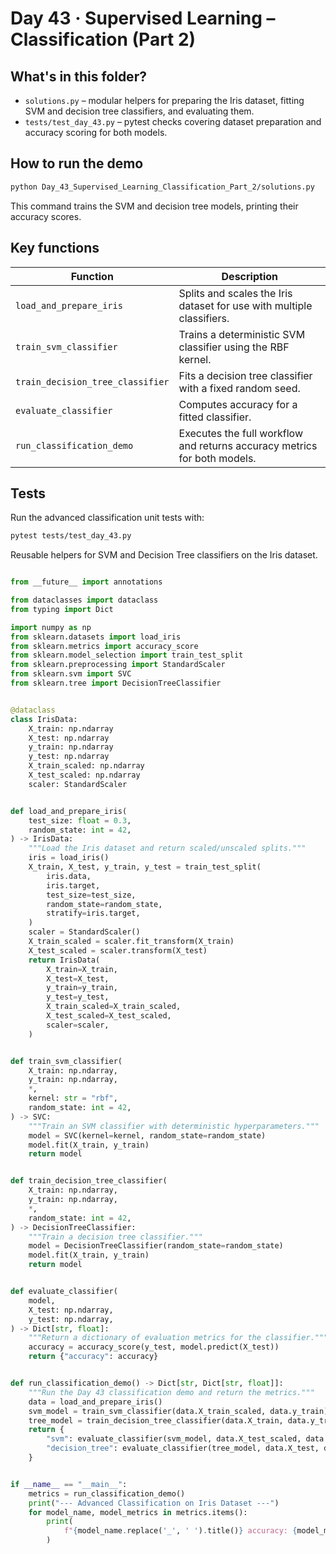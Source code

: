 # Day 43 · Supervised Learning – Classification (Part 2)

## What's in this folder?

- `solutions.py` – modular helpers for preparing the Iris dataset, fitting SVM and decision tree classifiers, and evaluating them.
- `tests/test_day_43.py` – pytest checks covering dataset preparation and accuracy scoring for both models.

## How to run the demo

```bash
python Day_43_Supervised_Learning_Classification_Part_2/solutions.py
```

This command trains the SVM and decision tree models, printing their accuracy scores.

## Key functions

| Function | Description |
| --- | --- |
| `load_and_prepare_iris` | Splits and scales the Iris dataset for use with multiple classifiers. |
| `train_svm_classifier` | Trains a deterministic SVM classifier using the RBF kernel. |
| `train_decision_tree_classifier` | Fits a decision tree classifier with a fixed random seed. |
| `evaluate_classifier` | Computes accuracy for a fitted classifier. |
| `run_classification_demo` | Executes the full workflow and returns accuracy metrics for both models. |

## Tests

Run the advanced classification unit tests with:

```bash
pytest tests/test_day_43.py
```

Reusable helpers for SVM and Decision Tree classifiers on the Iris dataset.

```python

from __future__ import annotations

from dataclasses import dataclass
from typing import Dict

import numpy as np
from sklearn.datasets import load_iris
from sklearn.metrics import accuracy_score
from sklearn.model_selection import train_test_split
from sklearn.preprocessing import StandardScaler
from sklearn.svm import SVC
from sklearn.tree import DecisionTreeClassifier


@dataclass
class IrisData:
    X_train: np.ndarray
    X_test: np.ndarray
    y_train: np.ndarray
    y_test: np.ndarray
    X_train_scaled: np.ndarray
    X_test_scaled: np.ndarray
    scaler: StandardScaler


def load_and_prepare_iris(
    test_size: float = 0.3,
    random_state: int = 42,
) -> IrisData:
    """Load the Iris dataset and return scaled/unscaled splits."""
    iris = load_iris()
    X_train, X_test, y_train, y_test = train_test_split(
        iris.data,
        iris.target,
        test_size=test_size,
        random_state=random_state,
        stratify=iris.target,
    )
    scaler = StandardScaler()
    X_train_scaled = scaler.fit_transform(X_train)
    X_test_scaled = scaler.transform(X_test)
    return IrisData(
        X_train=X_train,
        X_test=X_test,
        y_train=y_train,
        y_test=y_test,
        X_train_scaled=X_train_scaled,
        X_test_scaled=X_test_scaled,
        scaler=scaler,
    )


def train_svm_classifier(
    X_train: np.ndarray,
    y_train: np.ndarray,
    *,
    kernel: str = "rbf",
    random_state: int = 42,
) -> SVC:
    """Train an SVM classifier with deterministic hyperparameters."""
    model = SVC(kernel=kernel, random_state=random_state)
    model.fit(X_train, y_train)
    return model


def train_decision_tree_classifier(
    X_train: np.ndarray,
    y_train: np.ndarray,
    *,
    random_state: int = 42,
) -> DecisionTreeClassifier:
    """Train a decision tree classifier."""
    model = DecisionTreeClassifier(random_state=random_state)
    model.fit(X_train, y_train)
    return model


def evaluate_classifier(
    model,
    X_test: np.ndarray,
    y_test: np.ndarray,
) -> Dict[str, float]:
    """Return a dictionary of evaluation metrics for the classifier."""
    accuracy = accuracy_score(y_test, model.predict(X_test))
    return {"accuracy": accuracy}


def run_classification_demo() -> Dict[str, Dict[str, float]]:
    """Run the Day 43 classification demo and return the metrics."""
    data = load_and_prepare_iris()
    svm_model = train_svm_classifier(data.X_train_scaled, data.y_train)
    tree_model = train_decision_tree_classifier(data.X_train, data.y_train)
    return {
        "svm": evaluate_classifier(svm_model, data.X_test_scaled, data.y_test),
        "decision_tree": evaluate_classifier(tree_model, data.X_test, data.y_test),
    }


if __name__ == "__main__":
    metrics = run_classification_demo()
    print("--- Advanced Classification on Iris Dataset ---")
    for model_name, model_metrics in metrics.items():
        print(
            f"{model_name.replace('_', ' ').title()} accuracy: {model_metrics['accuracy']:.4f}"
        )

```
